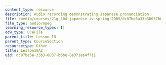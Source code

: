 ```yaml
---
content_type: resource
description: Audio recording demonstrating Japanese pronunciation.
file: /media/courses/21g-504-japanese-iv-spring-2009/dc07be5a33b38037b6be8a371ee4f711_Lesson18A2.mp3
file_type: audio/mpeg
learning_resource_types: []
ocw_type: OCWFile
parent_title: Lesson 18
parent_type: CourseSection
resourcetype: Other
title: Lesson18A2
uid: dc07be5a-33b3-8037-b6be-8a371ee4f711
---
```

